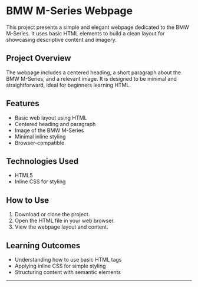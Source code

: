 # BMW M-Series Webpage

This project presents a simple and elegant webpage dedicated to the BMW M-Series. It uses basic HTML elements to build a clean layout for showcasing descriptive content and imagery.

## Project Overview

The webpage includes a centered heading, a short paragraph about the BMW M-Series, and a relevant image. It is designed to be minimal and straightforward, ideal for beginners learning HTML.

## Features

- Basic web layout using HTML
- Centered heading and paragraph
- Image of the BMW M-Series
- Minimal inline styling
- Browser-compatible

## Technologies Used

- HTML5
- Inline CSS for styling

## How to Use

1. Download or clone the project.
2. Open the HTML file in your web browser.
3. View the webpage layout and content.

## Learning Outcomes

- Understanding how to use basic HTML tags
- Applying inline CSS for simple styling
- Structuring content with semantic elements

---
